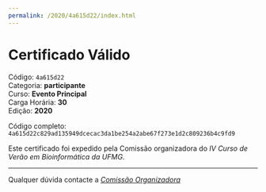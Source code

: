 ```yaml
---
permalink: /2020/4a615d22/index.html
---
```


# Certificado Válido

Código: `4a615d22`<br>
Categoria: **participante**<br>
Curso: **Evento Principal**<br>
Carga Horária: **30**<br>
Edição: **2020**<br>


Código completo: `4a615d22c829ad135949dcecac3da1be254a2abe67f273e1d2c809236b4c9fd9`


Este certificado foi expedido pela Comissão organizadora do *IV Curso de Verão em Bioinformática da UFMG*.

----

Qualquer dúvida contacte a [_Comissão Organizadora_](<mailto:cursobioinfoufmg@gmail.com$subject=[Certificados]>)

